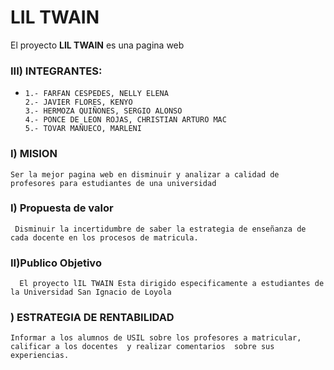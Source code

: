 #  LIL TWAIN

El proyecto **LIL TWAIN** es una pagina web 

 ### III) INTEGRANTES:
*
      1.- FARFAN CESPEDES, NELLY ELENA
      2.- JAVIER FLORES, KENYO
      3.- HERMOZA QUIÑONES, SERGIO ALONSO
      4.- PONCE DE LEON ROJAS, CHRISTIAN ARTURO MAC
      5.- TOVAR MAÑUECO, MARLENI
 
 ### I) MISION 
 	Ser la mejor pagina web en disminuir y analizar a calidad de profesores para estudiantes de una universidad 

 ### I) Propuesta de valor 
 
	 Disminuir la incertidumbre de saber la estrategia de enseñanza de cada docente en los procesos de matricula. 

 ### II)Publico Objetivo 
 
	  El proyecto lIL TWAIN Esta dirigido especificamente a estudiantes de la Universidad San Ignacio de Loyola
	  
### ) ESTRATEGIA DE RENTABILIDAD

	Informar a los alumnos de USIL sobre los profesores a matricular, calificar a los docentes  y realizar comentarios  sobre sus experiencias. 

